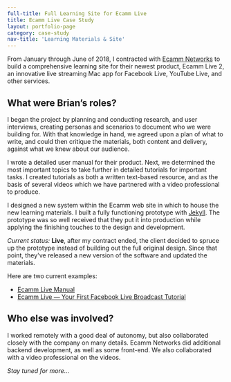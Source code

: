 ```yaml
---
full-title: Full Learning Site for Ecamm Live
title: Ecamm Live Case Study
layout: portfolio-page
category: case-study
nav-title: 'Learning Materials & Site'
---
```


From January through June of 2018, I contracted with [Ecamm Networks](http://ecamm.com) to build a comprehensive learning site for their newest product, Ecamm Live 2, an innovative live streaming Mac app for Facebook Live, YouTube Live, and other services.

## What were Brian’s roles?

I began the project by planning and conducting research, and user interviews, creating personas and scenarios to document who we were building for. With that knowledge in hand, we agreed upon a plan of what to write, and could then critique the materials, both content and delivery, against what we knew about our audience.

I wrote a detailed user manual for their product. Next, we determined the most important topics to take further in detailed tutorials for important tasks. I created tutorials as both a written text-based resource, and as the basis of several videos which we have partnered with a video professional to produce.

I designed a new system within the Ecamm web site in which to house the new learning materials. I built a fully functioning prototype with [Jekyll](http://jekyllrb.com). The prototype was so well received that they put it into production while applying the finishing touches to the design and development.

_Current status:_ **Live**, after my contract ended, the client decided to spruce up the prototype instead of building out the full original design. Since that point, they've released a new version of the software and updated the materials. 

Here are two current examples:

* [Ecamm Live Manual](http://learn.ecamm.com/ecamm-live-manual)
* [Ecamm Live — Your First Facebook Live Broadcast Tutorial](http://learn.ecamm.com/ecamm-live-first-facebook-live)


## Who else was involved?

I worked remotely with a good deal of autonomy, but also collaborated closely with the company on many details. Ecamm Networks did additional backend development, as well as some front-end. We also collaborated with a video professional on the videos.

_Stay tuned for more…_
